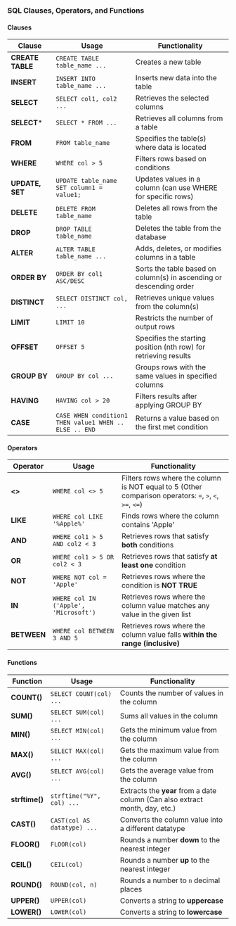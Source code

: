 ### **SQL Clauses, Operators, and Functions**

#### **Clauses**
| Clause      | Usage                                  | Functionality |
|------------|-------------------------------------|--------------|
| **CREATE TABLE** | `CREATE TABLE table_name ...` | Creates a new table |
| **INSERT** | `INSERT INTO table_name ...` | Inserts new data into the table |
| **SELECT** | `SELECT col1, col2 ...` | Retrieves the selected columns |
| **SELECT*** | `SELECT * FROM ...` | Retrieves all columns from a table |
| **FROM** | `FROM table_name` | Specifies the table(s) where data is located |
| **WHERE** | `WHERE col > 5` | Filters rows based on conditions |
| **UPDATE, SET** | `UPDATE table_name SET column1 = value1;` | Updates values in a column (can use WHERE for specific rows) |
| **DELETE** | `DELETE FROM table_name` | Deletes all rows from the table |
| **DROP** | `DROP TABLE table_name` | Deletes the table from the database |
| **ALTER** | `ALTER TABLE table_name ...` | Adds, deletes, or modifies columns in a table |
| **ORDER BY** | `ORDER BY col1 ASC/DESC` | Sorts the table based on column(s) in ascending or descending order |
| **DISTINCT** | `SELECT DISTINCT col, ...` | Retrieves unique values from the column(s) |
| **LIMIT** | `LIMIT 10` | Restricts the number of output rows |
| **OFFSET** | `OFFSET 5` | Specifies the starting position (nth row) for retrieving results |
| **GROUP BY** | `GROUP BY col ...` | Groups rows with the same values in specified columns |
| **HAVING** | `HAVING col > 20` | Filters results after applying GROUP BY |
| **CASE** | `CASE WHEN condition1 THEN value1 WHEN .. ELSE .. END` | Returns a value based on the first met condition |

#### **Operators**
| Operator | Usage | Functionality |
|----------|-------|--------------|
| **<>** | `WHERE col <> 5` | Filters rows where the column is NOT equal to 5 (Other comparison operators: `=`, `>`, `<`, `>=`, `<=`) |
| **LIKE** | `WHERE col LIKE '%Apple%'` | Finds rows where the column contains 'Apple' |
| **AND** | `WHERE col1 > 5 AND col2 < 3` | Retrieves rows that satisfy **both** conditions |
| **OR** | `WHERE col1 > 5 OR col2 < 3` | Retrieves rows that satisfy **at least one** condition |
| **NOT** | `WHERE NOT col = 'Apple'` | Retrieves rows where the condition is **NOT TRUE** |
| **IN** | `WHERE col IN ('Apple', 'Microsoft')` | Retrieves rows where the column value matches any value in the given list |
| **BETWEEN** | `WHERE col BETWEEN 3 AND 5` | Retrieves rows where the column value falls **within the range (inclusive)** |

#### **Functions**
| Function | Usage | Functionality |
|----------|-------|--------------|
| **COUNT()** | `SELECT COUNT(col) ...` | Counts the number of values in the column |
| **SUM()** | `SELECT SUM(col) ...` | Sums all values in the column |
| **MIN()** | `SELECT MIN(col) ...` | Gets the minimum value from the column |
| **MAX()** | `SELECT MAX(col) ...` | Gets the maximum value from the column |
| **AVG()** | `SELECT AVG(col) ...` | Gets the average value from the column |
| **strftime()** | `strftime("%Y", col) ...` | Extracts the **year** from a date column (Can also extract month, day, etc.) |
| **CAST()** | `CAST(col AS datatype) ...` | Converts the column value into a different datatype |
| **FLOOR()** | `FLOOR(col)` | Rounds a number **down** to the nearest integer |
| **CEIL()** | `CEIL(col)` | Rounds a number **up** to the nearest integer |
| **ROUND()** | `ROUND(col, n)` | Rounds a number to `n` decimal places |
| **UPPER()** | `UPPER(col)` | Converts a string to **uppercase** |
| **LOWER()** | `LOWER(col)` | Converts a string to **lowercase** |


